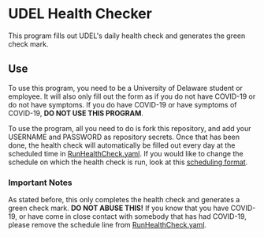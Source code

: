 # UDEL Health Checker

This program fills out UDEL's daily health check and generates the green check mark.

## Use
To use this program, you need to be a University of Delaware student or employee. It will also only fill out the form 
as if you do not have COVID-19 or do not have symptoms. If you do have COVID-19 or have symptoms of COVID-19, **DO NOT 
USE THIS PROGRAM**.

To use the program, all you need to do is fork this repository, and add your USERNAME and PASSWORD as repository secrets.
Once that has been done, the health check will automatically be filled out every day at the scheduled time in 
[RunHealthCheck.yaml](.github/workflows/RunHealthCheck.yaml). If you would like to change the schedule on which the health
check is run, look at this [scheduling format](https://docs.github.com/en/actions/using-workflows/events-that-trigger-workflows#schedule).


### Important Notes
As stated before, this only completes the health check and generates a green check mark. **DO NOT ABUSE THIS!** If you 
know that you have COVID-19, or have come in close contact with somebody that has had COVID-19, please remove the schedule
line from [RunHealthCheck.yaml](.github/workflows/RunHealthCheck.yaml).